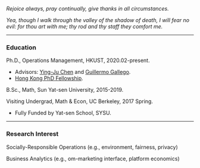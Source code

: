 _Rejoice always, pray continually, give thanks in all circumstances._

_Yea, though I walk through the valley of the shadow of death, I will fear no evil: for thou art with me; thy rod and thy staff they comfort me._

* * *
### Education
Ph.D., Operations Management, HKUST, 2020.02-present.
- Advisors: [Ying-Ju Chen](https://imchen.people.ust.hk/) and [Guillermo Gallego](https://ieda.ust.hk/dfaculty/ggallego/).
- [Hong Kong PhD Fellowship](https://cerg1.ugc.edu.hk/hkpfs/index.html).

B.Sc., Math, Sun Yat-sen University, 2015-2019.

Visiting Undergrad, Math & Econ, UC Berkeley, 2017 Spring.
- Fully Funded by Yat-sen School, SYSU.

* * *
### Research Interest
Socially-Responsible Operations (e.g., environment, fairness, privacy)

Business Analytics (e.g., om-marketing interface, platform economics)
